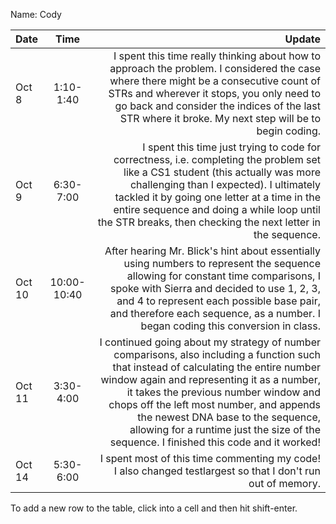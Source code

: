 Name: Cody

| Date   |    Time     |                                                                                                                                                                                                                                                                                                                                                                                                   Update |
|:-------|:-----------:|---------------------------------------------------------------------------------------------------------------------------------------------------------------------------------------------------------------------------------------------------------------------------------------------------------------------------------------------------------------------------------------------------------:|
| Oct 8  |  1:10-1:40  |                                                                                                               I spent this time really thinking about how to approach the problem. I considered the case where there might be a consecutive count of STRs and wherever it stops, you only need to go back and consider the indices of the last STR where it broke. My next step will be to begin coding. |
| Oct 9  |  6:30-7:00  |                                                                 I spent this time just trying to code for correctness, i.e. completing the problem set like a CS1 student (this actually was more challenging than I expected). I ultimately tackled it by going one letter at a time in the entire sequence and doing a while loop until the STR breaks, then checking the next letter in the sequence. |
| Oct 10 | 10:00-10:40 |                                                                                          After hearing Mr. Blick's hint about essentially using numbers to represent the sequence allowing for constant time comparisons, I spoke with Sierra and decided to use 1, 2, 3, and 4 to represent each possible base pair, and therefore each sequence, as a number. I began coding this conversion in class. |
| Oct 11 |  3:30-4:00  | I continued going about my strategy of number comparisons, also including a function such that instead of calculating the entire number window again and representing it as a number, it takes the previous number window and chops off the left most number, and appends the newest DNA base to the sequence, allowing for a runtime just the size of the sequence. I finished this code and it worked! |
| Oct 14  |  5:30-6:00  |                                                                                                                                                                                                                                                                                              I spent most of this time commenting my code! I also changed testlargest so that I don't run out of memory. |


To add a new row to the table, click into a cell and then hit shift-enter.